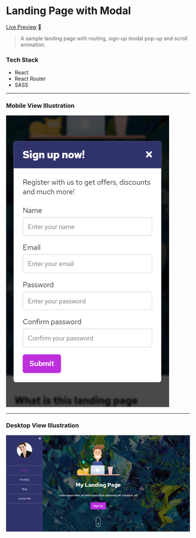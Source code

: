 # Landing Page with Modal

[Live Preview](https://jalalmallah.github.io/landing-page-with-modal/) 🚀

> A sample landing page with routing, sign-up modal pop-up and scroll animation.

### Tech Stack

- React
- React Router
- SASS

---

### Mobile View Illustration

![cover](./screenshots/mobile.png)

---

### Desktop View Illustration

![cover](./screenshots/desktop.png)
